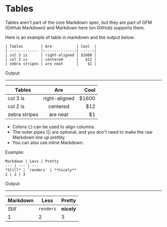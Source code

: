 # Tables

Tables aren't part of the core Markdown spec, but they are part of GFM (GitHub Markdown) and Markdown here (on GitHub) supports them.

Here is an example of table in markdown and the output below:

    | Tables        | Are           | Cool  |
    | ------------- |:-------------:| -----:|
    | col 3 is      | right-aligned | $1600 |
    | col 2 is      | centered      |   $12 |
    | zebra stripes | are neat      |    $1 |

Output:
***

| Tables        | Are           | Cool  |
| ------------- |:-------------:| -----:|
| col 3 is      | right-aligned | $1600 |
| col 2 is      | centered      |   $12 |
| zebra stripes | are neat      |    $1 |

* Colons (:)  can be used to align columns.  
* The outer pipes (|) are optional, and you don't need to make the raw Markdown line up prettily.  
* You can also use inline Markdown.

Example:

    Markdown | Less | Pretty
    --- | --- | ---
    *Still* | `renders` | **nicely**
    1 | 2 | 3

Output:  
***
    
Markdown | Less | Pretty
--- | --- | ---
*Still* | `renders` | **nicely**
1 | 2 | 3

